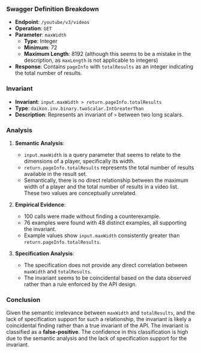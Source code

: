### Swagger Definition Breakdown

- **Endpoint**: `/youtube/v3/videos`
- **Operation**: `GET`
- **Parameter**: `maxWidth`
  - **Type**: Integer
  - **Minimum**: 72
  - **Maximum Length**: 8192 (although this seems to be a mistake in the description, as `maxLength` is not applicable to integers)
- **Response**: Contains `pageInfo` with `totalResults` as an integer indicating the total number of results.

### Invariant

- **Invariant**: `input.maxWidth > return.pageInfo.totalResults`
- **Type**: `daikon.inv.binary.twoScalar.IntGreaterThan`
- **Description**: Represents an invariant of `>` between two long scalars.

### Analysis

1. **Semantic Analysis**:
   - `input.maxWidth` is a query parameter that seems to relate to the dimensions of a player, specifically its width.
   - `return.pageInfo.totalResults` represents the total number of results available in the result set.
   - Semantically, there is no direct relationship between the maximum width of a player and the total number of results in a video list. These two values are conceptually unrelated.

2. **Empirical Evidence**:
   - 100 calls were made without finding a counterexample.
   - 76 examples were found with 48 distinct examples, all supporting the invariant.
   - Example values show `input.maxWidth` consistently greater than `return.pageInfo.totalResults`.

3. **Specification Analysis**:
   - The specification does not provide any direct correlation between `maxWidth` and `totalResults`.
   - The invariant seems to be coincidental based on the data observed rather than a rule enforced by the API design.

### Conclusion

Given the semantic irrelevance between `maxWidth` and `totalResults`, and the lack of specification support for such a relationship, the invariant is likely a coincidental finding rather than a true invariant of the API. The invariant is classified as a **false-positive**. The confidence in this classification is high due to the semantic analysis and the lack of specification support for the invariant.
